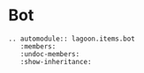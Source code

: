 # Bot

```{eval-rst}
.. automodule:: lagoon.items.bot
   :members:
   :undoc-members:
   :show-inheritance:
```